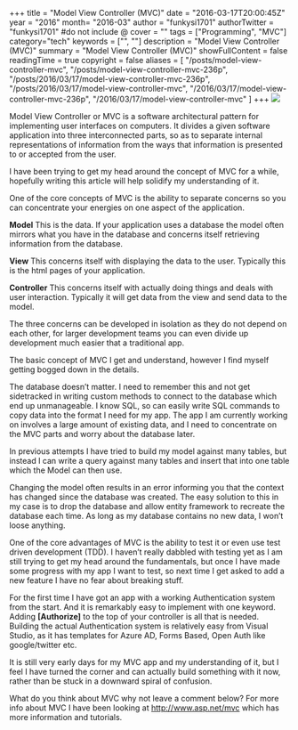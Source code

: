 +++
title = "Model View Controller (MVC)"
date = "2016-03-17T20:00:45Z"
year = "2016"
month= "2016-03"
author = "funkysi1701"
authorTwitter = "funkysi1701" #do not include @
cover = ""
tags = ["Programming", "MVC"]
category="tech"
keywords = ["", ""]
description =  "Model View Controller (MVC)"
summary = "Model View Controller (MVC)"
showFullContent = false
readingTime = true
copyright = false
aliases = [
    "/posts/model-view-controller-mvc",
    "/posts/model-view-controller-mvc-236p",
    "/posts/2016/03/17/model-view-controller-mvc-236p",
    "/posts/2016/03/17/model-view-controller-mvc",
    "/2016/03/17/model-view-controller-mvc-236p",
    "/2016/03/17/model-view-controller-mvc"
]
+++
![](https://storageaccountblog9f5d.blob.core.windows.net/blazor/wp-content/uploads/2016/03/27.jpg?w=327&ssl=1)

Model View Controller or MVC is a software architectural pattern for implementing user interfaces on computers. It divides a given software application into three interconnected parts, so as to separate internal representations of information from the ways that information is presented to or accepted from the user.

I have been trying to get my head around the concept of MVC for a while, hopefully writing this article will help solidify my understanding of it.

One of the core concepts of MVC is the ability to separate concerns so you can concentrate your energies on one aspect of the application.

**Model** This is the data. If your application uses a database the model often mirrors what you have in the database and concerns itself retrieving information from the database.

**View** This concerns itself with displaying the data to the user. Typically this is the html pages of your application.

**Controller** This concerns itself with actually doing things and deals with user interaction. Typically it will get data from the view and send data to the model.

The three concerns can be developed in isolation as they do not depend on each other, for larger development teams you can even divide up development much easier that a traditional app.

The basic concept of MVC I get and understand, however I find myself getting bogged down in the details.

The database doesn’t matter. I need to remember this and not get sidetracked in writing custom methods to connect to the database which end up unmanageable. I know SQL, so can easily write SQL commands to copy data into the format I need for my app. The app I am currently working on involves a large amount of existing data, and I need to concentrate on the MVC parts and worry about the database later.

In previous attempts I have tried to build my model against many tables, but instead I can write a query against many tables and insert that into one table which the Model can then use.

Changing the model often results in an error informing you that the context has changed since the database was created. The easy solution to this in my case is to drop the database and allow entity framework to recreate the database each time. As long as my database contains no new data, I won’t loose anything.

One of the core advantages of MVC is the ability to test it or even use test driven development (TDD). I haven’t really dabbled with testing yet as I am still trying to get my head around the fundamentals, but once I have made some progress with my app I want to test, so next time I get asked to add a new feature I have no fear about breaking stuff.

For the first time I have got an app with a working Authentication system from the start. And it is remarkably easy to implement with one keyword. Adding **[Authorize]** to the top of your controller is all that is needed. Building the actual Authentication system is relatively easy from Visual Studio, as it has templates for Azure AD, Forms Based, Open Auth like google/twitter etc.

It is still very early days for my MVC app and my understanding of it, but I feel I have turned the corner and can actually build something with it now, rather than be stuck in a downward spiral of confusion.

What do you think about MVC why not leave a comment below? For more info about MVC I have been looking at http://www.asp.net/mvc which has more information and tutorials.